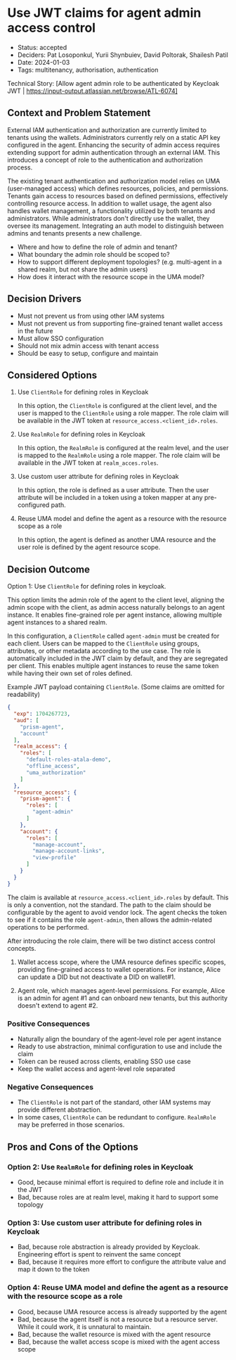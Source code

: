 # Use JWT claims for agent admin access control

- Status: accepted
- Deciders: Pat Losoponkul, Yurii Shynbuiev, David Poltorak, Shailesh Patil
- Date: 2024-01-03
- Tags: multitenancy, authorisation, authentication

Technical Story: [Allow agent admin role to be authenticated by Keycloak JWT | https://input-output.atlassian.net/browse/ATL-6074]

## Context and Problem Statement

External IAM authentication and authorization are currently limited to tenants using the wallets.
Administrators currently rely on a static API key configured in the agent.
Enhancing the security of admin access requires extending support for admin authentication through an external IAM.
This introduces a concept of role to the authentication and authorization process.

The existing tenant authentication and authorization model relies on UMA (user-managed access)
which defines resources, policies, and permissions.
Tenants gain access to resources based on defined permissions, effectively controlling resource access.
In addition to wallet usage, the agent also handles wallet management,
a functionality utilized by both tenants and administrators.
While administrators don't directly use the wallet, they oversee its management.
Integrating an auth model to distinguish between admins and tenants presents a new challenge.

- Where and how to define the role of admin and tenant?
- What boundary the admin role should be scoped to?
- How to support different deployment topologies? (e.g. multi-agent in a shared realm, but not share the admin users)
- How does it interact with the resource scope in the UMA model?

## Decision Drivers

- Must not prevent us from using other IAM systems
- Must not prevent us from supporting fine-grained tenant wallet access in the future
- Must allow SSO configuration
- Should not mix admin access with tenant access
- Should be easy to setup, configure and maintain

## Considered Options

1. Use `ClientRole` for defining roles in Keycloak

    In this option, the `ClientRole` is configured at the client level,
    and the user is mapped to the `ClientRole` using a role mapper.
    The role claim will be available in the JWT token at `resource_access.<client_id>.roles`.

2. Use `RealmRole` for defining roles in Keycloak

    In this option, the `RealmRole` is configured at the realm level,
    and the user is mapped to the `RealmRole` using a role mapper.
    The role claim will be available in the JWT token at `realm_acces.roles`.

3. Use custom user attribute for defining roles in Keycloak

    In this option, the role is defined as a user attribute.
    Then the user attribute will be included in a token using a token mapper at any pre-configured path.

4. Reuse UMA model and define the agent as a resource with the resource scope as a role

    In this option, the agent is defined as another UMA resource and the user role is defined by the agent resource scope.

## Decision Outcome

Option 1: Use `ClientRole` for defining roles in keycloak.

This option limits the admin role of the agent to the client level,
aligning the admin scope with the client, as admin access naturally belongs to an agent instance.
It enables fine-grained role per agent instance, allowing multiple agent instances to a shared realm.

In this configuration, a `ClientRole` called `agent-admin` must be created for each client.
Users can be mapped to the `ClientRole` using groups, attributes, or other metadata according to the use case.
The role is automatically included in the JWT claim by default, and they are segregated per client.
This enables multiple agent instances to reuse the same token while having their own set of roles defined.

Example JWT payload containing `ClientRole`. (Some claims are omitted for readability)

```json
{
  "exp": 1704267723,
  "aud": [
    "prism-agent",
    "account"
  ],
  "realm_access": {
    "roles": [
      "default-roles-atala-demo",
      "offline_access",
      "uma_authorization"
    ]
  },
  "resource_access": {
    "prism-agent": {
      "roles": [
        "agent-admin"
      ]
    },
    "account": {
      "roles": [
        "manage-account",
        "manage-account-links",
        "view-profile"
      ]
    }
  }
}
```
The claim is available at `resource_access.<client_id>.roles` by default.
This is only a convention, not the standard.
The path to the claim should be configurable by the agent to avoid vendor lock.
The agent checks the token to see if it contains the role `agent-admin`,
then allows the admin-related operations to be performed.

After introducing the role claim, there will be two distinct access control concepts.

  1. Wallet access scope, where the UMA resource defines specific scopes,
     providing fine-grained access to wallet operations.
     For instance, Alice can update a DID but not deactivate a DID on wallet#1.

  2. Agent role, which manages agent-level permissions.
     For example, Alice is an admin for agent #1 and can onboard new tenants,
     but this authority doesn't extend to agent #2.

### Positive Consequences

- Naturally align the boundary of the agent-level role per agent instance
- Ready to use abstraction, minimal configuration to use and include the claim
- Token can be reused across clients, enabling SSO use case
- Keep the wallet access and agent-level role separated

### Negative Consequences

- The `ClientRole` is not part of the standard, other IAM systems may provide different abstraction.
- In some cases, `ClientRole` can be redundant to configure. `RealmRole` may be preferred in those scenarios.

## Pros and Cons of the Options

### Option 2: Use `RealmRole` for defining roles in Keycloak

- Good, because minimal effort is required to define role and include it in the JWT
- Bad, because roles are at realm level, making it hard to support some topology

### Option 3: Use custom user attribute for defining roles in Keycloak

- Bad, because role abstraction is already provided by Keycloak. Engineering effort is spent to reinvent the same concept
- Bad, because it requires more effort to configure the attribute value and map it down to the token

### Option 4: Reuse UMA model and define the agent as a resource with the resource scope as a role

- Good, because UMA resource access is already supported by the agent
- Bad, because the agent itself is not a resource but a resource server. While it could work, it is unnatural to maintain.
- Bad, because the wallet resource is mixed with the agent resource
- Bad, because the wallet access scope is mixed with the agent access scope
